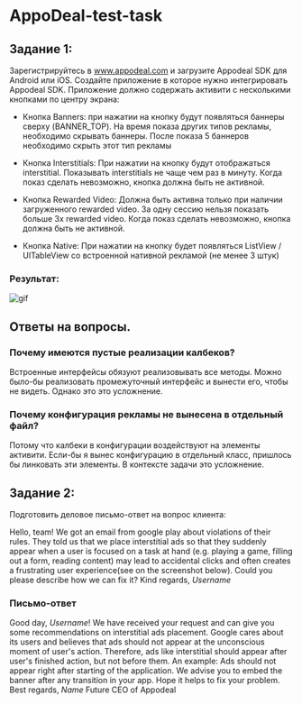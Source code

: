 # AppoDeal-test-task
## Задание 1:

Зарегистрируйтесь в www.appodeal.com и загрузите Appodeal SDK для Android или iOS.
Создайте приложение в которое нужно интегрировать Appodeal SDK. 
Приложение должно содержать активити с несколькими кнопками по центру экрана:

* Кнопка Banners: 
при нажатии на кнопку будут появляться баннеры сверху
(BANNER_TOP). На время показа других типов рекламы, необходимо скрывать
баннеры. После показа 5 баннеров необходимо скрыть этот тип рекламы

* Кнопка Interstitials: При нажатии на кнопку будут отображаться interstitial.
Показывать interstitials не чаще чем раз в минуту. Когда показ сделать невозможно,
кнопка должна быть не активной.

* Кнопка Rewarded Video: Должна быть активна только при наличии загруженного
rewarded video. За одну сессию нельзя показать больше 3х rewarded video. Когда
показ сделать невозможно, кнопка должна быть не активной.

* Кнопка Native: При нажатии на кнопку будет появляться ListView / UITableView со
встроенной нативной рекламой (не менее 3 штук)

### Результат:
![gif](https://i.imgur.com/ttq9LNQ.gif)

## Ответы на вопросы.
### Почему имеются пустые реализации калбеков?
Встроенные интерфейсы обязуют реализовывать все методы. Можно было-бы реализовать промежуточный интерфейс и вынести его, чтобы не видеть. Однако это это усложнение.
### Почему конфигурация рекламы не вынесена в отдельный файл? 
Потому что калбеки в конфигурации воздействуют на элементы активити. Если-бы я вынес конфигурацию в отдельный класс, пришлось бы линковать эти элементы. В контексте задачи это усложнение.

## Задание 2:
Подготовить деловое письмо-ответ на вопрос клиента:

Hello, team!
We got an email from google play about violations of their rules. They told us that we place
interstitial ads so that they suddenly appear when a user is focused on a task at hand (e.g.
playing a game, filling out a form, reading content) may lead to accidental clicks and often
creates a frustrating user experience(see on the screenshot below).
Could you please describe how we can fix it?
Kind regards, *Username*

### Письмо-ответ
Good day, *Username*!
We have received your request and can give you some recommendations on interstitial ads placement.
Google cares about its users and believes that ads should not appear at the unconscious moment of user's action.
Therefore, ads like interstitial should appear after user's finished action, but not before them.
An example: Ads should not appear right after starting of the application.
We advise you to embed the banner after any transition in your app. Hope it helps to fix your problem.
Best regards, *Name*
Future CEO of Appodeal
